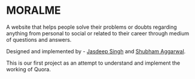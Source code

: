 <h1>MORALME</h1> <p>A website that helps people solve their problems or doubts regarding anything from personal to social or related to their career through medium of questions and answers.</p>
<p>Designed and implemented by - <a href="https://github.com/gamer496">Jasdeep Singh</a> and <a href="https://github.com/shubh49">Shubham Aggarwal</a>.</p>
<p>This is our first project as an attempt to understand and implement the working of Quora.</p>
